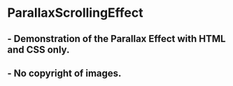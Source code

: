 # ParallaxScrollingEffect

## - Demonstration of the Parallax Effect with HTML and CSS only.
## - No copyright of images.
